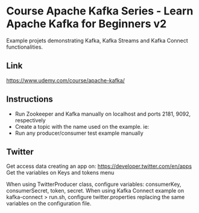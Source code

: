 # Course Apache Kafka Series - Learn Apache Kafka for Beginners v2

Example projets demonstrating Kafka, Kafka Streams and Kafka Connect functionalities.

## Link
https://www.udemy.com/course/apache-kafka/

## Instructions

- Run Zookeeper and Kafka manually on localhost and ports 2181, 9092, respectively
- Create a topic with the name used on the example. ie: 
- Run any producer/consumer test example manually

## Twitter

Get access data creating an app on: https://developer.twitter.com/en/apps
Get the variables on Keys and tokens menu

When using TwitterProducer class, configure variables: consumerKey, consumerSecret, token, secret.
When using Kafka Connect example on kafka-connect > run.sh, configure twitter.properties replacing the same variables on the configuration file.
